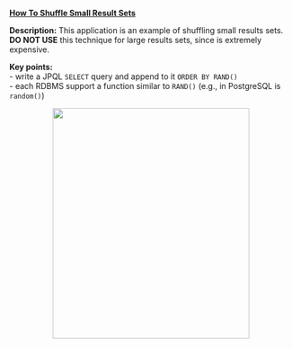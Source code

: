 **[How To Shuffle Small Result Sets](https://github.com/AnghelLeonard/Hibernate-SpringBoot/tree/master/HibernateSpringBootOrderByRandom)**
 
**Description:** This application is an example of shuffling small results sets. **DO NOT USE** this technique for large results sets, since is extremely expensive.

**Key points:**\
     - write a JPQL `SELECT` query and append to it `ORDER BY RAND()`\
     - each RDBMS support a function similar to `RAND()` (e.g., in PostgreSQL is `random()`)
     
<a href="https://leanpub.com/java-persistence-performance-illustrated-guide"><p align="center"><img src="https://github.com/AnghelLeonard/Hibernate-SpringBoot/blob/master/Java%20Persistence%20Performance%20Illustrated%20Guide.jpg" height="410" width="350"/></p></a>
